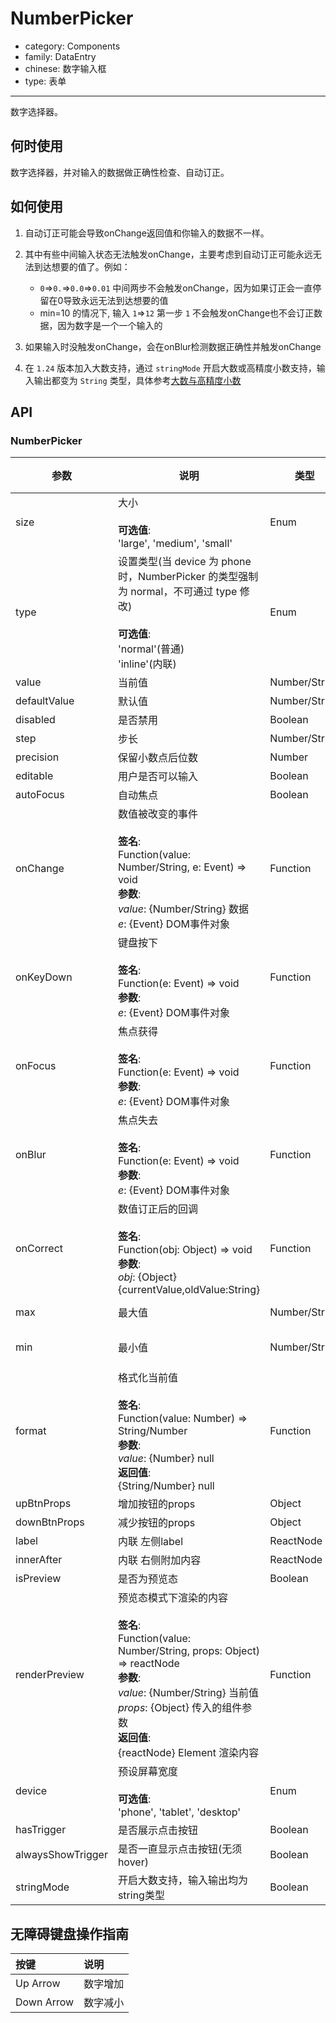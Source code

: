 # NumberPicker

-   category: Components
-   family: DataEntry
-   chinese: 数字输入框
-   type: 表单

---

数字选择器。

## 何时使用

数字选择器，并对输入的数据做正确性检查、自动订正。

## 如何使用

1.  自动订正可能会导致onChange返回值和你输入的数据不一样。

2.  其中有些中间输入状态无法触发onChange，主要考虑到自动订正可能永远无法到达想要的值了。例如：

    -   `0`=>`0.`=>`0.0`=>`0.01`  中间两步不会触发onChange，因为如果订正会一直停留在0导致永远无法到达想要的值
    -   min=10 的情况下, 输入 `1`=>`12`  第一步 `1` 不会触发onChange也不会订正数据，因为数字是一个一个输入的

3.  如果输入时没触发onChange，会在onBlur检测数据正确性并触发onChange

4.  在 `1.24` 版本加入大数支持，通过 `stringMode` 开启大数或高精度小数支持，输入输出都变为 `String` 类型，具体参考[大数与高精度小数](#bignumber-container)

## API

### NumberPicker

| 参数                | 说明                                                                                                                                                                                                                    | 类型            | 默认值                     | 版本支持 |                      |
| ----------------- | --------------------------------------------------------------------------------------------------------------------------------------------------------------------------------------------------------------------- | ------------- | ----------------------- | ---- | -------------------- |
| size              | 大小<br/><br/>**可选值**:<br/>'large', 'medium', 'small'                                                                                                                                                                   | Enum          | 'medium'                |      |                      |
| type              | 设置类型(当 device 为 phone 时，NumberPicker 的类型强制为 normal，不可通过 type 修改)<br/><br/>**可选值**:<br/>'normal'(普通)<br/>'inline'(内联)                                                                                                  | Enum          | 'normal'                |      |                      |
| value             | 当前值                                                                                                                                                                                                                   | Number/String | -                       |      |                      |
| defaultValue      | 默认值                                                                                                                                                                                                                   | Number/String | -                       |      |                      |
| disabled          | 是否禁用                                                                                                                                                                                                                  | Boolean       | -                       |      |                      |
| step              | 步长                                                                                                                                                                                                                    | Number/String | 1                       |      |                      |
| precision         | 保留小数点后位数                                                                                                                                                                                                              | Number        | 0                       |      |                      |
| editable          | 用户是否可以输入                                                                                                                                                                                                              | Boolean       | true                    |      |                      |
| autoFocus         | 自动焦点                                                                                                                                                                                                                  | Boolean       | -                       |      |                      |
| onChange          | 数值被改变的事件<br/><br/>**签名**:<br/>Function(value: Number/String, e: Event) => void<br/>**参数**:<br/>_value_: {Number/String} 数据<br/>_e_: {Event} DOM事件对象                                                                   | Function      | func.noop               |      |                      |
| onKeyDown         | 键盘按下<br/><br/>**签名**:<br/>Function(e: Event) => void<br/>**参数**:<br/>_e_: {Event} DOM事件对象                                                                                                                             | Function      | func.noop               |      |                      |
| onFocus           | 焦点获得<br/><br/>**签名**:<br/>Function(e: Event) => void<br/>**参数**:<br/>_e_: {Event} DOM事件对象                                                                                                                             | Function      | -                       |      |                      |
| onBlur            | 焦点失去<br/><br/>**签名**:<br/>Function(e: Event) => void<br/>**参数**:<br/>_e_: {Event} DOM事件对象                                                                                                                             | Function      | func.noop               |      |                      |
| onCorrect         | 数值订正后的回调<br/><br/>**签名**:<br/>Function(obj: Object) => void<br/>**参数**:<br/>_obj_: {Object} {currentValue,oldValue:String}                                                                                            | Function      | func.noop               |      |                      |
| max               | 最大值                                                                                                                                                                                                                   | Number/String | Number.MAX_SAFE_INTEGER |      | Math.pow(2, 53) - 1  |
| min               | 最小值                                                                                                                                                                                                                   | Number/String | Number.MIN_SAFE_INTEGER |      | -Math.pow(2, 53) + 1 |
| format            | 格式化当前值<br/><br/>**签名**:<br/>Function(value: Number) => String/Number<br/>**参数**:<br/>_value_: {Number} null<br/>**返回值**:<br/>{String/Number} null<br/>                                                                | Function      | -                       |      |                      |
| upBtnProps        | 增加按钮的props                                                                                                                                                                                                            | Object        | -                       |      |                      |
| downBtnProps      | 减少按钮的props                                                                                                                                                                                                            | Object        | -                       |      |                      |
| label             | 内联 左侧label                                                                                                                                                                                                            | ReactNode     | -                       |      |                      |
| innerAfter        | 内联 右侧附加内容                                                                                                                                                                                                             | ReactNode     | -                       |      |                      |
| isPreview         | 是否为预览态                                                                                                                                                                                                                | Boolean       | -                       |      |                      |
| renderPreview     | 预览态模式下渲染的内容<br/><br/>**签名**:<br/>Function(value: Number/String, props: Object) => reactNode<br/>**参数**:<br/>_value_: {Number/String} 当前值<br/>_props_: {Object} 传入的组件参数<br/>**返回值**:<br/>{reactNode} Element 渲染内容<br/> | Function      | -                       |      |                      |
| device            | 预设屏幕宽度<br/><br/>**可选值**:<br/>'phone', 'tablet', 'desktop'                                                                                                                                                             | Enum          | -                       |      |                      |
| hasTrigger        | 是否展示点击按钮                                                                                                                                                                                                              | Boolean       | true                    |      |                      |
| alwaysShowTrigger | 是否一直显示点击按钮(无须hover)                                                                                                                                                                                                   | Boolean       | false                   |      |                      |
| stringMode        | 开启大数支持，输入输出均为string类型                                                                                                                                                                                                 | Boolean       | false                   | 1.24 |                      |

## 无障碍键盘操作指南

| 按键         | 说明   |
| :--------- | :--- |
| Up Arrow   | 数字增加 |
| Down Arrow | 数字减小 |
